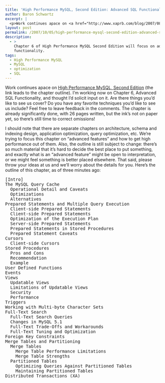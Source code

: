 ```yaml
---
title: 'High Performance MySQL, Second Edition: Advanced SQL Functionality'
author: Baron Schwartz
excerpt: |
  <p>Work continues apace on <a href="http://www.xaprb.com/blog/2007/08/30/coming-soon-high-performance-mysql-second-edition/">High Performance MySQL, Second Edition</a> (the link leads to the chapter outline).  I'm working now on Chapter 6, Advanced SQL Functionality, and thought I'd solicit input on it.  Are there things you'd like to see us cover?  Do you have any favorite techniques you'd like to see us include?  Feel free to leave feedback in the comments.  The chapter is already significantly done, with 26 pages written, but the ink's not on paper yet, so there's still time to correct omissions!</p>
layout: post
permalink: /2007/10/05/high-performance-mysql-second-edition-advanced-sql-functionality/
description:
  - >
    Chapter 6 of High Performance MySQL Second Edition will focus on advanced server
    functionality.
tags:
  - High Performance MySQL
  - MySQL
  - optimization
  - SQL
---
```

Work continues apace on [High Performance MySQL, Second Edition][1] (the link leads to the chapter outline). I&#8217;m working now on Chapter 6, Advanced SQL Functionality, and thought I&#8217;d solicit input on it. Are there things you&#8217;d like to see us cover? Do you have any favorite techniques you&#8217;d like to see us include? Feel free to leave feedback in the comments. The chapter is already significantly done, with 26 pages written, but the ink&#8217;s not on paper yet, so there&#8217;s still time to correct omissions!

I should note that there are separate chapters on architecture, schema and indexing design, application optimization, query optimization, etc. We&#8217;re trying to focus this chapter on &#8220;advanced features&#8221; and how to get high performance out of them. Also, the outline is still subject to change: there&#8217;s so much material that it&#8217;s hard to decide the best place to put something, and exactly what is an &#8220;advanced feature&#8221; might be open to interpretation, or we might feel something is better placed elsewhere. That said, please throw your ideas at us and we&#8217;ll worry about the details for you. Here&#8217;s the outline of this chapter, as of three minutes ago:

<pre>[Intro]
The MySQL Query Cache
  Operational Detail and Caveats
  Optimizations
  Alternatives
Prepared Statements and Multiple Query Execution
  Client-side Prepared Statements
  Client-side Prepared Statements
  Optimization of the Execution Plan
  Server-side Prepared Statements
  Prepared Statements in Stored Procedures
  Prepared Statement Caveats
Cursors
  Client-side Cursors
Stored Procedures
  Pros and Cons
  Recommendation
  Example
User Defined Functions
Events
Views
  Updatable Views
  Limitations of Updatable Views
  Security
  Performance
Triggers
Working with Multi-byte Character Sets
Full-Text Search
  Full-Text Search Queries
  Changes in MySQL 5.1
  Full-Text Trade-Offs and Workarounds
  Full-Text Tuning and Optimization
Foreign Key Constraints
Merge Tables and Partitioning
  Merge Tables
    Merge Table Performance Limitations
    Merge Table Strengths
  Partitioned Tables
    Optimizing Queries Against Partitioned Tables
    Maintaining Partitioned Tables
Distributed Transactions (XA)</pre>

 [1]: http://www.xaprb.com/blog/2007/08/30/coming-soon-high-performance-mysql-second-edition/